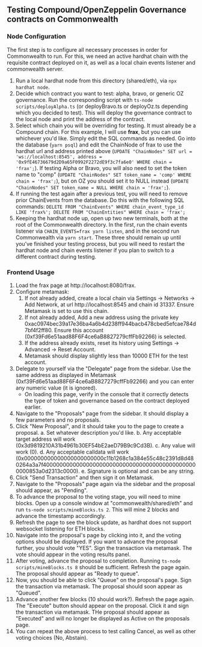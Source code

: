 ## Testing Compound/OpenZeppelin Governance contracts on Commonwealth

### Node Configuration

The first step is to configure all necessary processes in order for Commonwealth to run. For this, we need an active hardhat chain with the requisite contract deployed on it, as well as a local chain events listener and commonwealth server.

1. Run a local hardhat node from this directory (shared/eth), via `npx hardhat node`.
2. Decide which contract you want to test: alpha, bravo, or generic OZ governance. Run the corresponding script with `ts-node scripts/deployAlpha.ts` (or deployBravo.ts or deployOz.ts depending which you decided to test). This will deploy the governance contract to the local node and print the address of the contract.
3. Select which chain you will be overriding for testing. It must already be a Compound chain. For this example, I will use **frax**, but you can use whichever you'd like. Simply edit the SQL commands as needed. Go into the database (`yarn psql`) and edit the ChainNode of frax to use the hardhat url and address printed above (`UPDATE "ChainNodes" SET url = 'ws://localhost:8545', address = '0x9fE46736679d2D9a65F0992F2272dE9f3c7fa6e0' WHERE chain = 'frax';`). If testing Alpha or Bravo, you will also need to set the token name to "comp" (`UPDATE "ChainNodes" SET token_name = 'comp' WHERE chain = 'frax';`), but on OZ you should set it to NULL instead (`UPDATE "ChainNodes" SET token_name = NULL WHERE chain = 'frax';`).
4. If running the test again after a previous test, you will need to remove prior ChainEvents from the database. Do this with the following SQL commands: `DELETE FROM "ChainEvents" WHERE chain_event_type_id LIKE 'frax%'; DELETE FROM "ChainEntities" WHERE chain = 'frax';`
5. Keeping the hardhat node up, open up two new terminals, both at the root of the Commonwealth directory. In the first, run the chain events listener via `CHAIN_EVENTS=frax yarn listen`, and in the second run Commonwealth via `yarn start`. These three should remain up until you've finished your testing process, but you will need to restart the hardhat node and chain events listener if you plan to switch to a different contract during testing.

### Frontend Usage

1. Load the frax page at http://localhost:8080/frax.
2. Configure metamask:
    1. If not already added, create a local chain via Settings -> Networks -> Add Network, at url http://localhost:8545 and chain id 31337. Ensure Metamask is set to use this chain.
    2. If not already added, Add a new address using the private key 0xac0974bec39a17e36ba4a6b4d238ff944bacb478cbed5efcae784d7bf4f2ff80. Ensure this account (0xf39Fd6e51aad88F6F4ce6aB8827279cffFb92266) is selected.
    3. If the address already exists, reset its history using Settings -> Advanced -> Reset Account.
    4. Metamask should display slightly less than 10000 ETH for the test account.
3. Delegate to yourself via the "Delegate" page from the sidebar. Use the same address as displayed in Metamask (0xf39Fd6e51aad88F6F4ce6aB8827279cffFb92266) and you can enter any numeric value (it is ignored).
    - On loading this page, verify in the console that it correctly detects the type of token and governance based on the contract deployed earlier.
4. Navigate to the "Proposals" page from the sidebar. It should display a few parameters and no proposals.
5. Click "New Proposal", and it should take you to the page to create a proposal.
  a. Set whatever description you'd like.
  b. Any acceptable target address will work (0x3d9819210A31b4961b30EF54bE2aeD79B9c9Cd3B).
  c. Any value will work (0).
  d. Any acceptable calldata will work (0x000000000000000000000000c11b1268c1a384e55c48c2391d8d480264a3a7f40000000000000000000000000000000000000000000000000853a0d2313c0000).
  e. Signature is optional and can be any string.
6. Click "Send Transaction" and then sign it on Metamask.
7. Navigate to the "Proposals" page again via the sidebar and the proposal should appear, as "Pending".
8. To advance the proposal to the voting stage, you will need to mine blocks. Open up a console window at "commonwealth/shared/eth" and run `ts-node scripts/mineBlocks.ts 2`. This will mine 2 blocks and advance the timestamp accordingly.
9. Refresh the page to see the block update, as hardhat does not support websocket listening for ETH blocks.
10. Navigate into the proposal's page by clicking into it, and the voting options should be displayed. If you want to advance the proposal further, you should vote "YES". Sign the transaction via metamask. The vote should appear in the voting results panel.
11. After voting, advance the proposal to completion. Running `ts-node scripts/mineBlocks.ts 8` should be sufficient. Refresh the page again. The proposal should appear as "Ready to queue".
12. Now, you should be able to click "Queue" on the proposal's page. Sign the transaction via metamask. The proposal should soon appear as "Queued".
13. Advance another few blocks (10 should work?). Refresh the page again. The "Execute" button should appear on the proposal. Click it and sign the transaction via metamask. THe proposal should appear as "Executed" and will no longer be displayed as Active on the proposals page.
14. You can repeat the above process to test calling Cancel, as well as other voting choices (No, Abstain).
